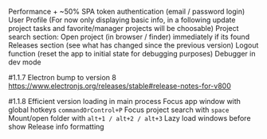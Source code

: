 Performance + ~50%
SPA token authentication (email / password login)
User Profile (For now only displaying basic info, in a following update project tasks and favorite/manager projects will be choosable)
Project search section:
Open project (in browser / finder) immediately if its found
Releases section (see what has changed since the previous version)
Logout function (reset the app to initial state for debugging purposes)
Debugger in dev mode

#1.1.7
Electron bump to version 8 https://www.electronjs.org/releases/stable#release-notes-for-v800

#1.1.8
Efficient version loading in main process
Focus app window with global hotkeys `commandOrControl+P`
Focus project search with `space`
Mount/open folder with `alt+1 / alt+2 / alt+3`
Lazy load windows before show
Release info formatting
